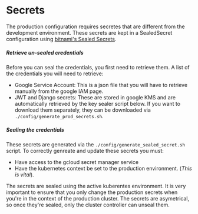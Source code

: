 # Secrets
The production configuration requires secretes that are different from the development environment.
These secrets are kept in a SealedSecret configuration using [bitnami's Sealed Secrets](https://github.com/bitnami-labs/sealed-secrets).

##### Retrieve un-sealed credentials
Before you can seal the credentials, you first need to retrieve them. A list of the credentials you will need to retrieve:
- Google Service Account: This is a json file that you will have to retrieve manually from the google IAM page.
- JWT and Django secrets: These are stored in google KMS and are automatically retrieved by the key sealer script below. If you want to download them separately, they can be downloaded via `./config/generate_prod_secrets.sh`.

##### Sealing the credentials

These secrets are generated via the `./config/generate_sealed_secret.sh` script. To correctly genreate and update these secrets you must:
- Have access to the gcloud secret manager service
- Have the kubernetes context be set to the production environment. (*This is vital*).

The secrets are sealed using the active kuberentes environment. It is very important to ensure that you only change the production secrets when you're in the context of the production cluster. The secrets are asymetrical, so once they're sealed, only the cluster controller can unseal them.

